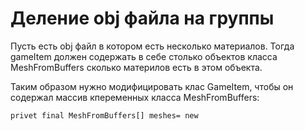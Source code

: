 # Деление obj файла на группы

Пусть есть obj файл в котором есть несколько материалов. Тогда gameItem должен содержать в себе столько объектов класса 
MeshFromBuffers сколько материлов есть в этом объекта.

Таким образом нужно модифицировать клас GameItem, чтобы он содержал массив кпеременных класса MeshFromBuffers:

    privet final MeshFromBuffers[] meshes= new  






